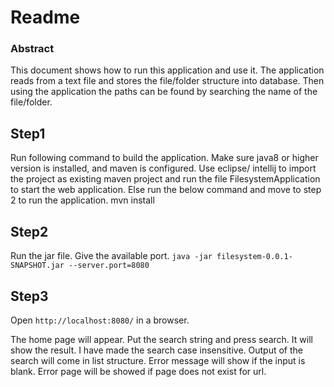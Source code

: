 # Readme

### Abstract
This document shows how to run this application and use it. The application reads from a text file and stores the file/folder structure into database. Then using the application the paths can be found by searching the name of the file/folder.

## Step1
Run following command to build the application. Make sure java8 or higher version is installed, and maven is configured. Use eclipse/ intellij to import the project as existing maven project and run the file FilesystemApplication to start the web application. Else run the below command and move to step 2 to run the application.
mvn install 

## Step2
Run the jar file. Give the available port.
`java -jar filesystem-0.0.1-SNAPSHOT.jar --server.port=8080`

## Step3
Open `http://localhost:8080/` in a browser. 
 
The home page will appear. Put the search string and press search. It will show the result. I have made the search case insensitive. 
Output of the search will come in list structure. 
Error message will show if the input is blank.
Error page will be showed if page does not exist for url.
